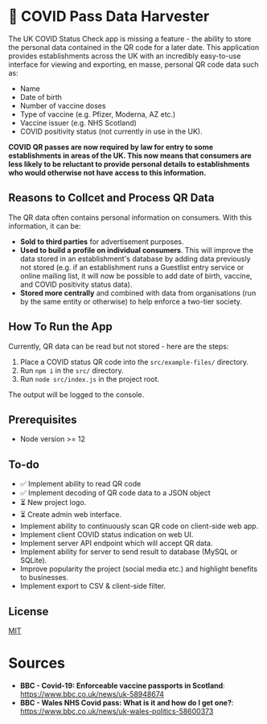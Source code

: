 # 📱 COVID Pass Data Harvester

The UK COVID Status Check app is missing a feature - the ability to store the personal data contained in the QR code for a later date. This application provides establishments across the UK with an incredibly easy-to-use interface for viewing and exporting, en masse, personal QR code data such as:

* Name
* Date of birth
* Number of vaccine doses
* Type of vaccine (e.g. Pfizer, Moderna, AZ etc.)
* Vaccine issuer (e.g. NHS Scotland)
* COVID positivity status (not currently in use in the UK).

<!--This app has been tested with the NHS Scotland COVID Pass Verifier and NHS Scotland COVID Status apps.-->


**COVID QR passes are now required by law for entry to some establishments in areas of the UK. This now means that consumers are less likely to be reluctant to provide personal details to establishments who would otherwise not have access to this information.**

## Reasons to Collcet and Process QR Data

The QR data often contains personal information on consumers. With this information, it can be:

* **Sold to third parties** for advertisement purposes.
* **Used to build a profile on individual consumers**. This will improve the data stored in an establishment's database by adding data previously not stored (e.g. if an establishment runs a Guestlist entry service or online mailing list, it will now be possible to add date of birth, vaccine, and COVID positivity status data).
* **Stored more centrally** and combined with data from organisations (run by the same entity or otherwise) to help enforce a two-tier society.


## How To Run the App

Currently, QR data can be read but not stored - here are the steps:

1. Place a COVID status QR code into the `src/example-files/` directory.
1. Run `npm i` in the `src/` directory.
1. Run `node src/index.js` in the project root.

The output will be logged to the console.

## Prerequisites

* Node version >= 12

## To-do

* ✅ Implement ability to read QR code
* ✅ Implement decoding of QR code data to a JSON object
* ⏳ New project logo.
* ⏳ Create admin web interface.
* Implement ability to continuously scan QR code on client-side web app.
* Implement client COVID status indication on web UI.
* Implement server API endpoint which will accept QR data.
* Implement ability for server to send result to database (MySQL or SQLite).
* Improve popularity the project (social media etc.) and highlight benefits to businesses.
* Implement export to CSV & client-side filter.

## License

<a href="https://mit-license.org/">MIT</a>

# Sources

* **BBC - Covid-19: Enforceable vaccine passports in Scotland**: https://www.bbc.co.uk/news/uk-58948674
* **BBC - Wales NHS Covid pass: What is it and how do I get one?**: https://www.bbc.co.uk/news/uk-wales-politics-58600373